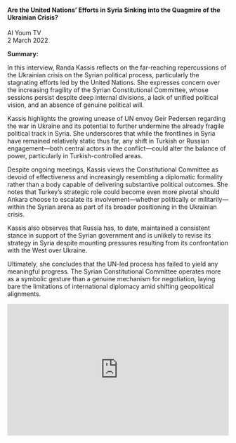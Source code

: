 <h4>Are the United Nations’ Efforts in Syria Sinking into the Quagmire of the Ukrainian Crisis?</h4>

Al Youm TV  
2 March 2022  

<b>Summary:</b>

In this interview, Randa Kassis reflects on the far-reaching repercussions of the Ukrainian crisis on the Syrian political process, particularly the stagnating efforts led by the United Nations. She expresses concern over the increasing fragility of the Syrian Constitutional Committee, whose sessions persist despite deep internal divisions, a lack of unified political vision, and an absence of genuine political will.

Kassis highlights the growing unease of UN envoy Geir Pedersen regarding the war in Ukraine and its potential to further undermine the already fragile political track in Syria. She underscores that while the frontlines in Syria have remained relatively static thus far, any shift in Turkish or Russian engagement—both central actors in the conflict—could alter the balance of power, particularly in Turkish-controlled areas.

Despite ongoing meetings, Kassis views the Constitutional Committee as devoid of effectiveness and increasingly resembling a diplomatic formality rather than a body capable of delivering substantive political outcomes. She notes that Turkey’s strategic role could become even more pivotal should Ankara choose to escalate its involvement—whether politically or militarily—within the Syrian arena as part of its broader positioning in the Ukrainian crisis.

Kassis also observes that Russia has, to date, maintained a consistent stance in support of the Syrian government and is unlikely to revise its strategy in Syria despite mounting pressures resulting from its confrontation with the West over Ukraine.

Ultimately, she concludes that the UN-led process has failed to yield any meaningful progress. The Syrian Constitutional Committee operates more as a symbolic gesture than a genuine mechanism for negotiation, laying bare the limitations of international diplomacy amid shifting geopolitical alignments.

<p></p>
<center>
<div style="display: flex; justify-content: center; position:relative;width: 100%;height: 300px;"><iframe
    src="https://iframe.mediadelivery.net/embed/460223/7f551a79-6ebd-4517-9cf3-66c7bb7523b0?autoplay=false&loop=false&muted=false&preload=true&responsive=true"
    loading="lazy" style="border:0;height:100%;width: 520px;"
    allow="accelerometer;gyroscope;autoplay;encrypted-media;picture-in-picture;" allowfullscreen="true"></iframe>
</div>
</center>  
<p></p>
